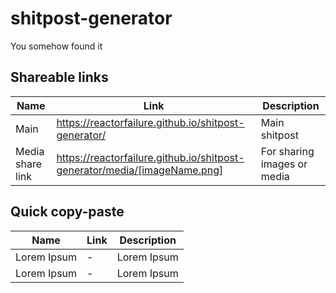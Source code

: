 # shitpost-generator
You somehow found it

## Shareable links
| Name  | Link | Description |
| ------------- | ------------- | ------------- |
| Main  | https://reactorfailure.github.io/shitpost-generator/  | Main shitpost |
| Media share link  | https://reactorfailure.github.io/shitpost-generator/media/[imageName.png]  | For sharing images or media |

## Quick copy-paste
| Name  | Link | Description |
| ------------- | ------------- | ------------- |
| Lorem Ipsum  | -  | Lorem Ipsum |
| Lorem Ipsum  | -  | Lorem Ipsum |

